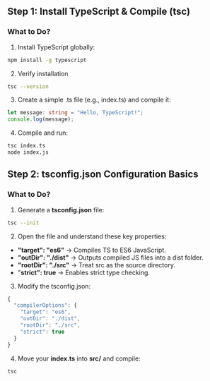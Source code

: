 ## Step 1: Install TypeScript & Compile (tsc)

### What to Do?

1. Install TypeScript globally:

```sh
npm install -g typescript
```

2. Verify installation

```sh
tsc --version
```

3. Create a simple .ts file (e.g., index.ts) and compile it:

```ts
let message: string = "Hello, TypeScript!";
console.log(message);
```

4. Compile and run:

```sh
tsc index.ts
node index.js
```

## Step 2: tsconfig.json Configuration Basics

### What to Do?

1. Generate a **tsconfig.json** file:

```sh
tsc --init
```

2. Open the file and understand these key properties:

- **"target": "es6"** → Compiles TS to ES6 JavaScript.
- **"outDir": "./dist"** → Outputs compiled JS files into a dist folder.
- **"rootDir": "./src"** → Treat src as the source directory.
- "**strict": true** → Enables strict type checking.

3.  Modify the tsconfig.json:

```ts
{
  "compilerOptions": {
    "target": "es6",
    "outDir": "./dist",
    "rootDir": "./src",
    "strict": true
  }
}
```

4. Move your **index.ts** into **src/** and compile:

```sh
tsc
```
